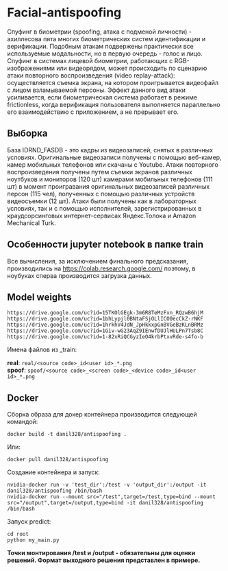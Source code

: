 # Facial-antispoofing

Спуфинг в биометрии (spoofing, атака с подменой личности) - ахиллесова пята многих биометрических систем идентификации и верификации. Подобным атакам подвержены практически все используемые модальности, но в первую очередь - голос и лицо. Спуфинг в системах лицевой биометрии, работающих с RGB-изображениями или видеорядом, может происходить по сценарию атаки повторного воспроизведения (video replay-attack): осуществляется съемка экрана, на котором проигрывается видеофайл с лицом взламываемой персоны. Эффект данного вид атаки усиливается, если биометрическая система работает в режиме frictionless, когда верификация пользователя выполняется параллельно его взаимодействию с приложением, а не прерывает его.

## Выборка
База IDRND_FASDB - это кадры из видеозаписей, снятых в различных условиях. 
Оригинальные видеозаписи получены с помощью веб-камер, камер мобильных телефонов или скачаны c Youtube.
Атаки повторного воспроизведения получены путем съемки экранов различных ноутбуков и мониторов (120 шт) камерами мобильных телефонов (111 шт) в момент проигравания оригинальных видеозаписей различных персон (115 чел), полученных с помощью различных устройств видеосъемки (12 шт).
Атаки были получены как в лабораторных условиях, так и с помощью исполнителей, зарегистрированных в краудсорсинговых интернет-сервисах Яндекс.Толока и Amazon Mechanical Turk.

## Особенности jupyter notebook в папке train
Все вычисления, за исключением финального предсказания, производились на https://colab.research.google.com/
поэтому, в ноубуках сперва производится загрузка данных.

## Model weights
    https://drive.google.com/uc?id=15TKOlGEgk-3m6R8TeMzFxn_RQzwB6hjM
    https://drive.google.com/uc?id=1bhLypjl0BNtaFSjOLlICO0ecCkZ-rNKF
    https://drive.google.com/uc?id=1hrkhV4JdN_JpHkkxpGnBVGeBzKLnBRMz
    https://drive.google.com/uc?id=1Giv-wG23AqZ9IEnwfDUJlHULPn7Tsb8C
    https://drive.google.com/uc?id=1-82xRiQCGyzIeO4krbPtxvRde-s4fo-b


Имена файлов из _train:

**real**: `real/<source code>_id<user id>_*.png` <br/>
**spoof**: `spoof/<source code>_<screen code>_<device code>_id<user id>_*.png`

## Docker
Сборка образа для докер контейнера производится следующей командой:

    docker build -t danil328/antispoofing .
    
Или:

    docker pull danil328/antispoofing

Создание контейнера и запуск:

    nvidia-docker run -v 'test_dir':/test -v 'output_dir':/output -it danil328/antispoofing /bin/bash
    nvidia-docker run --mount src="/test",target=/test,type=bind --mount src="/output",target=/output,type=bind -it danil328/antispoofing /bin/bash 

    
Запуск predict:

    cd root
    python my_main.py


**Точки монтирования /test и /output - обязательны для оценки решений. Формат выходного решения представлен в примере.**

